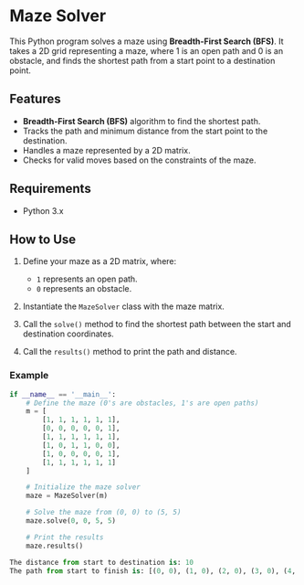 # Maze Solver

This Python program solves a maze using **Breadth-First Search (BFS)**. It takes a 2D grid representing a maze, where 1 is an open path and 0 is an obstacle, and finds the shortest path from a start point to a destination point.

## Features

- **Breadth-First Search (BFS)** algorithm to find the shortest path.
- Tracks the path and minimum distance from the start point to the destination.
- Handles a maze represented by a 2D matrix.
- Checks for valid moves based on the constraints of the maze.

## Requirements

- Python 3.x

## How to Use

1. Define your maze as a 2D matrix, where:
   - `1` represents an open path.
   - `0` represents an obstacle.

2. Instantiate the `MazeSolver` class with the maze matrix.

3. Call the `solve()` method to find the shortest path between the start and destination coordinates.

4. Call the `results()` method to print the path and distance.

### Example

```python
if __name__ == '__main__':
    # Define the maze (0's are obstacles, 1's are open paths)
    m = [
        [1, 1, 1, 1, 1, 1],
        [0, 0, 0, 0, 0, 1],
        [1, 1, 1, 1, 1, 1],
        [1, 0, 1, 1, 0, 0],
        [1, 0, 0, 0, 0, 1],
        [1, 1, 1, 1, 1, 1]
    ]

    # Initialize the maze solver
    maze = MazeSolver(m)

    # Solve the maze from (0, 0) to (5, 5)
    maze.solve(0, 0, 5, 5)

    # Print the results
    maze.results()

The distance from start to destination is: 10
The path from start to finish is: [(0, 0), (1, 0), (2, 0), (3, 0), (4, 0), (5, 0), (5, 1), (5, 2), (5, 3), (5, 4), (5, 5)]
